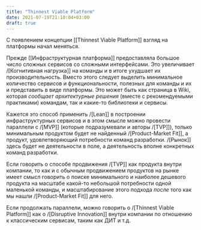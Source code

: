 ```yaml
---
title: "Thinnest Viable Platform"
date: 2021-07-19T21:10:04+03:00
draft: true
---
```


С появлением концепции [[Thinnest Viable Platform]] взгляд на платформы начал меняться.

Прежде [[Инфраструктурная платформа]] предоставляла большое число сложных сервисов со сложными интерфейсами. Это увеличивает /[Когнитивная нагрузка]] на команды и в итоге ухудшает их производительность.
Вместо этого следует выделить минимальное количество сервисов и функциональности, полезных для команды и их и представить в виде платформы. Это может быть как страница в Wiki, которая *сообщает архитектурные решения* (вместе с рекомендуемыми практиками) командам, так и какие-то библиотеки и сервисы.

Кажется это способ применить /[Lean]] в построении инфраструктурных сервисов и в этом смысле можно провести параллели с /[MVP]] (которые подразумевали и авторы /[TVP]]), только минимальным продуктом будет не найденный /[Product-Market Fit]], а продукт, удовлетворяющий потребности команд разработки. 
/[Рынок]] здесь будет не деятельности в поле, а деятельность вполне конкретных команд разработки.

Если говорить о способе продвижения /[TVP]] как продукта внутри компании, то как и с обычным продвижением продуктов на рынке имеет смысл говорить о поиске минимального и наиболее дешевого продукта на масштабе какой-то небольшой потребности одной маленькой команды, и масштабирование этого подхода *после* того как мы нашли /[Product-Market Fit]] для него.

Если продолжать параллели, можно говорить о /[Thinnest Viable Platform]] как о /[Disruptive Innovation]] внутри компании по отношению к классическим сервисам, таким как ДИТ и т.д.
